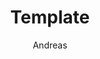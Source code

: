 ---
title: "Template"
slug: "template"
image: "/pages/blog/images/template-image.jpg"
description: "Description"
topic: "cambodia"
tags: "se asia,cambodia,backpacking"
author: "Andreas"
views: "0"
status: "draft"
created_at: "2024-02-27"
updated_at: "2024-02-27"
deleted_at: "null"
published_at: "null"
---
